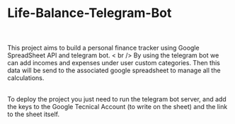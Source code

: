 ﻿# Life-Balance-Telegram-Bot

<br /><br />This project aims to build a personal finance tracker using Google SpreadSheet API and telegram bot. < br /> 
By using the telegram bot we can add incomes and expenses under user custom categories. Then this data will be send to the associated google spreadsheet to manage all the calculations.

<br />To deploy the project you just need to run the telegram bot server, and add the keys to the Google Tecnical Account (to write on the sheet) and the link to the sheet itself.
